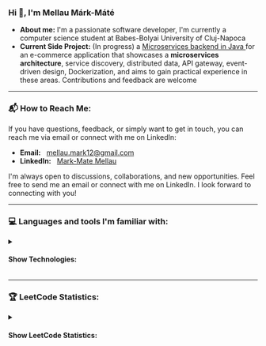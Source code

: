 ### Hi 👋, I'm Mellau Márk-Máté

* <b>About me:</b> I'm a passionate software developer, I'm currently a computer science student at Babes-Bolyai University of Cluj-Napoca
* <b>Current Side Project:</b> (In progress) a [Microservices backend in Java ](https://github.com/Kharzixen/Microservices-Project) for an e-commerce application that showcases a <b>microservices architecture</b>, service discovery, distributed data, API gateway, event-driven design,   Dockerization, and aims to gain practical experience in these areas. Contributions and feedback are welcome

---

### :mailbox_with_mail: How to Reach Me:
    
If you have questions, feedback, or simply want to get in touch, you can reach me via email or connect with me on LinkedIn:

- **Email:** &nbsp; [mellau.mark12@gmail.com](mailto:mellau.mark12@gmail.com)
- **LinkedIn:** &nbsp; [Mark-Mate Mellau](https://www.linkedin.com/in/mark-mate-mellau-960064219/)

I'm always open to discussions, collaborations, and new opportunities. Feel free to send me an email or connect with me on LinkedIn. I look forward to connecting with you!

---

### :computer: Languages and tools I'm familiar with:

<details>
  <summary><h4>Show Technologies: </h4></summary>
  
  > <h4>Languages:</h4>
  > <img src="https://raw.githubusercontent.com/devicons/devicon/master/icons/c/c-original.svg" alt="c" width="40" height="40"/> &nbsp;
  > <img src="https://raw.githubusercontent.com/devicons/devicon/master/icons/cplusplus/cplusplus-original.svg" alt="cplusplus" width="40" height="40"/> &nbsp;
  > <img src="https://www.vectorlogo.zone/logos/dartlang/dartlang-icon.svg" alt="dart" width="40" height="40"/> &nbsp;
  > <img src="https://upload.wikimedia.org/wikipedia/commons/1/1c/Haskell-Logo.svg" alt="haskell" width="40" height="40"/>&nbsp;
  > <img src="https://raw.githubusercontent.com/devicons/devicon/master/icons/java/java-original.svg" alt="java" width="40" height="40"/>&nbsp;
  > <img src="https://raw.githubusercontent.com/devicons/devicon/master/icons/javascript/javascript-original.svg" alt="javascript" width="40" height="40"/>&nbsp;
  > <img src="https://raw.githubusercontent.com/devicons/devicon/master/icons/python/python-original.svg" alt="python" width="40" height="40"/>&nbsp;
  > <img src="https://raw.githubusercontent.com/devicons/devicon/master/icons/typescript/typescript-original.svg" alt="typescript" width="40" height="40"/>&nbsp;
  >
  > <h4>Backend frameworks and technologies:</h4>
  > <img src="https://www.vectorlogo.zone/logos/springio/springio-icon.svg" alt="spring" width="40" height="40"/>&nbsp;
  > <img src="https://www.vectorlogo.zone/logos/apache_kafka/apache_kafka-icon.svg" alt="kafka" width="40" height="40"/>&nbsp;
  > <img src="https://raw.githubusercontent.com/devicons/devicon/master/icons/express/express-original-wordmark.svg" alt="express" width="40" height="40"/>&nbsp;
  > <img src="https://raw.githubusercontent.com/devicons/devicon/master/icons/nodejs/nodejs-original-wordmark.svg" alt="nodejs" width="40" height="40"/>&nbsp;
  >
  > <h4>Frontend frameworks and technologies:</h4>
  > <img src="https://angular.io/assets/images/logos/angular/angular.svg" alt="angular" width="40" height="40"/>&nbsp;
  > <img src="https://www.vectorlogo.zone/logos/flutterio/flutterio-icon.svg" alt="flutter" width="40" height="40"/>&nbsp;
  >
  > <h4>Other technologies:</h4>
  > <img src="https://raw.githubusercontent.com/devicons/devicon/master/icons/docker/docker-original-wordmark.svg" alt="docker" width="40" height="40"/>&nbsp;
  > <img src="https://www.vectorlogo.zone/logos/gnu_bash/gnu_bash-icon.svg" alt="bash" width="40" height="40"/>&nbsp;
  > <img src="https://www.vectorlogo.zone/logos/git-scm/git-scm-icon.svg" alt="git" width="40" height="40"/>&nbsp;
  > <img src="https://raw.githubusercontent.com/devicons/devicon/master/icons/linux/linux-original.svg" alt="linux" width="40" height="40"/>&nbsp;
  > <img src="https://upload.wikimedia.org/wikipedia/commons/2/21/Matlab_Logo.png" alt="matlab" width="40" height="40"/>&nbsp;
  >
  > <h4>Data Storage Solutions:</h4>
  > <img src="https://raw.githubusercontent.com/devicons/devicon/master/icons/mongodb/mongodb-original-wordmark.svg" alt="mongodb" width="40" height="40"/>&nbsp;
  > <img src="https://www.svgrepo.com/show/303229/microsoft-sql-server-logo.svg" alt="mssql" width="40" height="40"/>&nbsp;
  > <img src="https://raw.githubusercontent.com/devicons/devicon/master/icons/mysql/mysql-original-wordmark.svg" alt="mysql" width="40" height="40"/>&nbsp;
  > <img src="https://raw.githubusercontent.com/devicons/devicon/master/icons/postgresql/postgresql-original-wordmark.svg" alt="postgresql" width="40" height="40"/>&nbsp;
  > <img src="https://raw.githubusercontent.com/devicons/devicon/master/icons/redis/redis-original-wordmark.svg" alt="redis" width="40" height="40"/>&nbsp;

</details>

---

### :trophy: LeetCode Statistics: 
<details>
    <summary><h4>Show LeetCode Statistics: </h4></summary>
    <b>LeetCode profile:</b> &nbsp; <a href="https://leetcode.com/Kharzixen/">https://leetcode.com/user5018WD/</a> <br><br>
    
![Leetcode Stats](https://leetcard.jacoblin.cool/Kharzixen?theme=light&font=Bona%20Nova)
</details>








